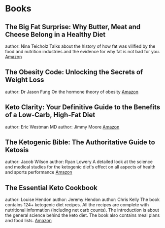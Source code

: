 # Books

## The Big Fat Surprise: Why Butter, Meat and Cheese Belong in a Healthy Diet

author: Nina Teicholz
Talks about the history of how fat was vilified by the food and nutrition industries and the evidence for why fat is not bad for you.
[Amazon](https://smile.amazon.com/Big-Fat-Surprise-Butter-Healthy-ebook/dp/B00A25FDUA/)

## The Obesity Code: Unlocking the Secrets of Weight Loss

author: Dr Jason Fung
On the hormone theory of obesity
[Amazon](https://smile.amazon.com/Obesity-Code-Unlocking-Secrets-Weight-ebook/dp/B01C6D0LCK/)

## Keto Clarity: Your Definitive Guide to the Benefits of a Low-Carb, High-Fat Diet

author: Eric Westman MD
author: Jimmy Moore
[Amazon](https://smile.amazon.com/Keto-Clarity-Definitive-Benefits-Low-Carb-ebook/dp/B00MEX9B4C/)

## The Ketogenic Bible: The Authoritative Guide to Ketosis

author: Jacob Wilson
author: Ryan Lowery
A detailed look at the science and medical studies for the ketogenic diet's effect on all aspects of health and sports performance
[Amazon](https://smile.amazon.com/Ketogenic-Bible-Authoritative-Guide-Ketosis-ebook/dp/B0744GMHSQ/)

## The Essential Keto Cookbook

author: Louise Hendon
author: Jeremy Hendon
author: Chris Kelly
The book contains 124+ ketogenic diet recipes. All the recipes are complete with nutritional information (including net carb counts). The introduction is about the general science behind the keto diet. The book also contains meal plans and food lists.
[Amazon](https://www.amazon.com/Essential-Keto-Cookbook-Ketogenic-Including/dp/1941169155)
